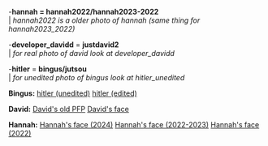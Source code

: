 -**hannah = hannah2022/hannah2023-2022**  
| *hannah2022 is a older photo of hannah (same thing for hannah2023_2022)*

-**developer_davidd** = **justdavid2**  
| *for real photo of david look at developer_davidd*  

-**hitler** = **bingus/jutsou**  
| *for unedited photo of bingus look at hitler_unedited*



**Bingus:**
[hitler (unedited)](https://github.com/xyzzr/xyzzr.github.io/blob/main/misc/hitler_unedited.png?raw=true)
[hitler (edited)](https://github.com/xyzzr/xyzzr.github.io/blob/main/misc/hitler_unedited.png?raw=true)

**David:**
[David's old PFP](https://github.com/xyzzr/xyzzr.github.io/blob/main/misc/justdavid2.png?raw=true)
[David's face](https://github.com/xyzzr/xyzzr.github.io/blob/main/misc/developer_davidd.png?raw=true)

**Hannah:**
[Hannah's face (2024)](https://github.com/xyzzr/xyzzr.github.io/blob/main/misc/hannah.png?raw=true)
[Hannah's face (2022-2023)](https://github.com/xyzzr/xyzzr.github.io/raw/refs/heads/main/misc/hannah2023-2022jpg?raw=true)
[Hannah's face (2022)](https://github.com/xyzzr/xyzzr.github.io/blob/main/misc/hannah2022.jpg?raw=true)
